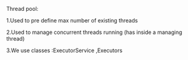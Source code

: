 Thread pool:

1.Used to pre define max number of existing threads

2.Used to manage concurrent threads running (has inside a managing thread)

3.We use classes :ExecutorService ,Executors